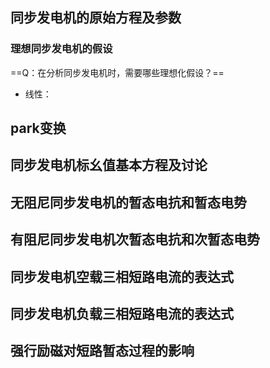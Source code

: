 ## 同步发电机的原始方程及参数
### 理想同步发电机的假设
==Q：在分析同步发电机时，需要哪些理想化假设？==

- 线性：

## park变换
## 同步发电机标幺值基本方程及讨论
## 无阻尼同步发电机的暂态电抗和暂态电势
## 有阻尼同步发电机次暂态电抗和次暂态电势
## 同步发电机空载三相短路电流的表达式
## 同步发电机负载三相短路电流的表达式
## 强行励磁对短路暂态过程的影响